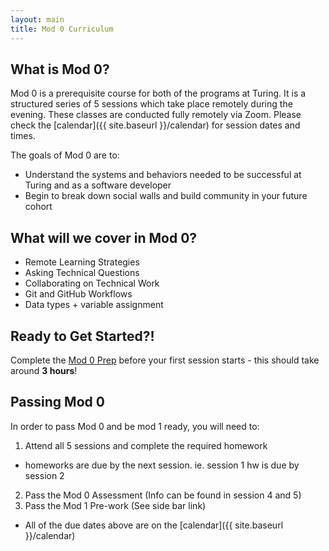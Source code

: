 ```yaml
---
layout: main
title: Mod 0 Curriculum
---
```


## What is Mod 0?

Mod 0 is a prerequisite course for both of the programs at Turing. It is a structured series of 5 sessions which take place remotely during the evening. These classes are conducted fully remotely via Zoom. Please check the [calendar]({{ site.baseurl }}/calendar) for session dates and times.

The goals of Mod 0 are to:
* Understand the systems and behaviors needed to be successful at Turing and as a software developer
* Begin to break down social walls and build community in your future cohort

## What will we cover in Mod 0?

* Remote Learning Strategies
* Asking Technical Questions
* Collaborating on Technical Work
* Git and GitHub Workflows
* Data types + variable assignment

## Ready to Get Started?!

Complete the [Mod 0 Prep](https://mod0.turing.io/before-mod-0) before your first session starts - this should take around **3 hours**! 

## Passing Mod 0 

In order to pass Mod 0 and be mod 1 ready, you will need to:
1. Attend all 5 sessions and complete the required homework
  * homeworks are due by the next session. ie. session 1 hw is due by session 2
2. Pass the Mod 0 Assessment (Info can be found in session 4 and 5)
3. Pass the Mod 1 Pre-work (See side bar link)
  * All of the due dates above are on the [calendar]({{ site.baseurl }}/calendar)
